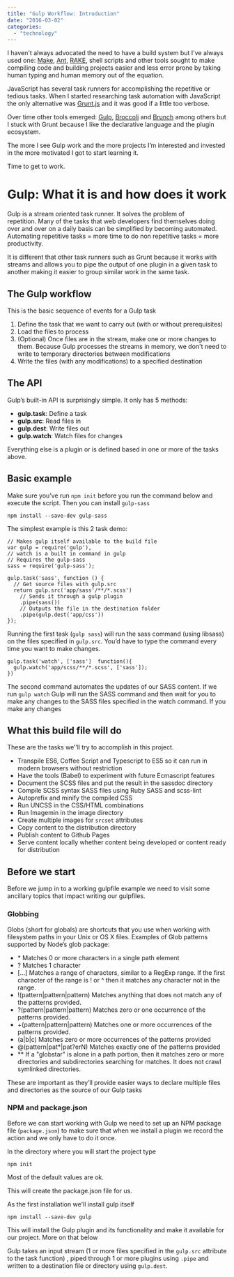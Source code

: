 ```yaml
---
title: "Gulp Workflow: Introduction"
date: "2016-03-02"
categories: 
  - "technology"
---
```


I haven't always advocated the need to have a build system but I've always used one: [Make](https://www.gnu.org/software/make/), [Ant](https://www.gnu.org/software/make/), [RAKE](https://www.wikiwand.com/en/Rake_(software)), shell scripts and other tools sought to make compiling code and building projects easier and less error prone by taking human typing and human memory out of the equation.

JavaScript has several task runners for accomplishing the repetitive or tedious tasks. When I started researching task automation with JavaScript the only alternative was [Grunt.js](http://gruntjs.com/) and it was good if a little too verbose.

Over time other tools emerged: [Gulp](http://gulpjs.com/), [Broccoli](http://broccolijs.com/) and [Brunch](http://brunch.io/) among others but I stuck with Grunt because I like the declarative language and the plugin ecosystem.

The more I see Gulp work and the more projects I’m interested and invested in the more motivated I got to start learning it.

Time to get to work.

# Gulp: What it is and how does it work

Gulp is a stream oriented task runner. It solves the problem of repetition. Many of the tasks that web developers find themselves doing over and over on a daily basis can be simplified by becoming automated. Automating repetitive tasks = more time to do non repetitive tasks = more productivity.

It is different that other task runners such as Grunt because it works with streams and allows you to pipe the output of one plugin in a given task to another making it easier to group similar work in the same task.

## The Gulp workflow

This is the basic sequence of events for a Gulp task

1. Define the task that we want to carry out (with or without prerequisites)
2. Load the files to process
3. (Optional) Once files are in the stream, make one or more changes to them. Because Gulp processes the streams in memory, we don't need to write to temporary directories between modifications
4. Write the files (with any modifications) to a specified destination

## The API

Gulp’s built-in API is surprisingly simple. It only has 5 methods:

- **gulp.task**: Define a task
- **gulp.src**: Read files in
- **gulp.dest**: Write files out
- **gulp.watch**: Watch files for changes

Everything else is a plugin or is defined based in one or more of the tasks above.

## Basic example

Make sure you’ve run `npm init` before you run the command below and execute the script. Then you can install `gulp-sass`

```
npm install --save-dev gulp-sass
```

The simplest example is this 2 task demo:

```
// Makes gulp itself available to the build file
var gulp = require('gulp'),
// watch is a built in command in gulp
// Requires the gulp-sass
sass = require('gulp-sass');

gulp.task('sass', function () {
  // Get source files with gulp.src
  return gulp.src('app/sass'/**/*.scss') 
    // Sends it through a gulp plugin
    .pipe(sass())
    // Outputs the file in the destination folder
    .pipe(gulp.dest('app/css')) 
});
```

Running the first task (`gulp sass`) will run the sass command (using libsass) on the files specified in `gulp.src`. You’d have to type the command every time you want to make changes.

```
gulp.task('watch', ['sass']  function(){
  gulp.watch('app/scss/**/*.scss', ['sass']); 
})
```

The second command automates the updates of our SASS content. If we run `gulp watch` Gulp will run the SASS command and then wait for you to make any changes to the SASS files specified in the watch command. If you make any changes

## What this build file will do

These are the tasks we’’ll try to accomplish in this project.

- Transpile ES6, Coffee Script and Typescript to ES5 so it can run in modern browsers without restriction
- Have the tools (Babel) to experiment with future Ecmascript features
- Document the SCSS files and put the result in the sassdoc directory
- Compile SCSS syntax SASS files using Ruby SASS and scss-lint
- Autoprefix and minify the compiled CSS
- Run UNCSS in the CSS/HTML combinations
- Run Imagemin in the image directory
- Create multiple images for `srcset` attributes
- Copy content to the distribution directory
- Publish content to Github Pages
- Serve content locally whether content being developed or content ready for distribution

## Before we start

Before we jump in to a working gulpfile example we need to visit some ancillary topics that impact writing our gulpfiles.

### Globbing

Globs (short for globals) are shortcuts that you use when working with filesystem paths in your Unix or OS X files. Examples of Glob patterns supported by Node’s glob package:

- \* Matches 0 or more characters in a single path element
- ? Matches 1 character
- \[…\] Matches a range of characters, similar to a RegExp range. If the first character of the range is ! or ^ then it matches any character not in the range.
- !(pattern|pattern|pattern) Matches anything that does not match any of the patterns provided.
- ?(pattern|pattern|pattern) Matches zero or one occurrence of the patterns provided.
- +(pattern|pattern|pattern) Matches one or more occurrences of the patterns provided.
- (a|b|c) Matches zero or more occurrences of the patterns provided
- @(pattern|pat\*|pat?erN) Matches exactly one of the patterns provided
- \*\* If a "globstar" is alone in a path portion, then it matches zero or more directories and subdirectories searching for matches. It does not crawl symlinked directories.

These are important as they’ll provide easier ways to declare multiple files and directories as the source of our Gulp tasks

### NPM and package.json

Before we can start working with Gulp we need to set up an NPM package file (`package.json`) to make sure that when we install a plugin we record the action and we only have to do it once.

In the directory where you will start the project type

```
npm init
```

Most of the default values are ok.

This will create the package.json file for us.

As the first installation we'll install gulp itself

```
npm install --save-dev gulp
```

This will install the Gulp plugin and its functionality and make it available for our project. More on that below

Gulp takes an input stream (1 or more files specified in the `gulp.src` attribute to the task function) , piped through 1 or more plugins using `.pipe` and written to a destination file or directory using `gulp.dest`.
